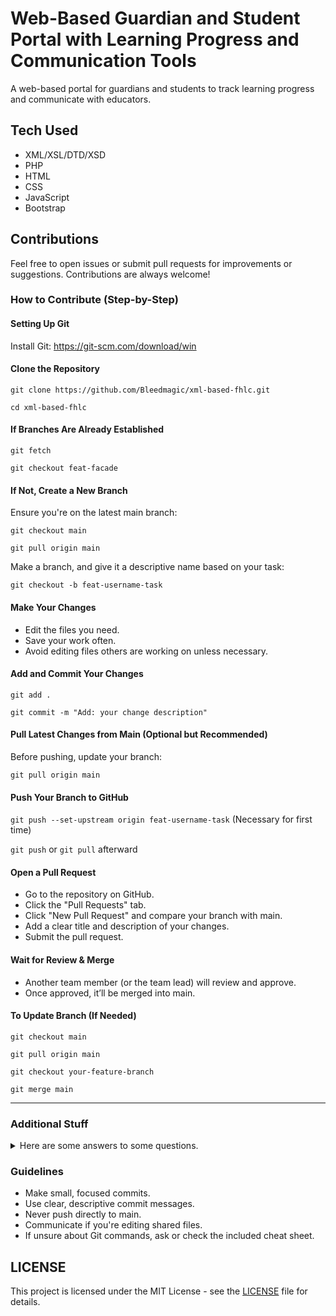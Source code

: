 # Web-Based Guardian and Student Portal with Learning Progress and Communication Tools

A web-based portal for guardians and students to track learning progress and communicate with educators.

## Tech Used

- XML/XSL/DTD/XSD
- PHP
- HTML
- CSS
- JavaScript
- Bootstrap

## Contributions

Feel free to open issues or submit pull requests for improvements or suggestions. Contributions are always welcome!

### How to Contribute (Step-by-Step)

#### Setting Up Git

Install Git: <https://git-scm.com/download/win>

#### Clone the Repository


  `git clone https://github.com/Bleedmagic/xml-based-fhlc.git`

  `cd xml-based-fhlc`

#### If Branches Are Already Established

  `git fetch`

  `git checkout feat-facade`

#### If Not, Create a New Branch

Ensure you're on the latest main branch:

  `git checkout main`

  `git pull origin main`

Make a branch, and give it a descriptive name based on your task:

`git checkout -b feat-username-task`


#### Make Your Changes

- Edit the files you need.
- Save your work often.
- Avoid editing files others are working on unless necessary.

#### Add and Commit Your Changes


  `git add .`

  `git commit -m "Add: your change description"`


#### Pull Latest Changes from Main (Optional but Recommended)

Before pushing, update your branch:

  `git pull origin main`

#### Push Your Branch to GitHub

  `git push --set-upstream origin feat-username-task` (Necessary for first time)

  `git push` or `git pull` afterward

#### Open a Pull Request

- Go to the repository on GitHub.
- Click the "Pull Requests" tab.
- Click "New Pull Request" and compare your branch with main.
- Add a clear title and description of your changes.
- Submit the pull request.

#### Wait for Review & Merge

- Another team member (or the team lead) will review and approve.
- Once approved, it’ll be merged into main.

#### To Update Branch (If Needed)

  `git checkout main`

  `git pull origin main`

  `git checkout your-feature-branch`

  `git merge main`

---

### Additional Stuff

<details>

<summary>Here are some answers to some questions.</summary>


#### **Note**

Your local repo is the copy of the project on your own computer.

A remote is a shared copy that lives online (e.g. <https://github.com/yourname/project.git>) and allows you and your team to collaborate.

`git push origin main`

- "Push my local main branch to the origin remote (usually GitHub)."

`git pull origin main`

- "Fetch and merge the latest changes from the remote main branch into my local one."

---

#### **Pushing a New Branch to Remote**

`git push -u origin your-branch-name`

---

#### **Syncing main After Merging on GitHub**

After merging on the GitHub website:

```bash
  git checkout main
  git pull origin main             # Sync your local main with remote
```

---

#### **If You Switch to a Branch But Don’t Commit**

```bash
  git restore .
  git clean -fd
```

---

#### **Deleting a Branch**

```bash
git branch -d branchname             # Delete local branch
git push origin -d branchname        # Delete remote branch
```

---

#### **Keeping main Updated While Working on Other Branches**

```bash
git checkout main
git pull origin main                 # Update local main
git checkout your-branch-name
git merge main                       # Merge updated main into your branch
git push origin your-branch-name
```

`git rebase main` (Alternative to merge)

##### **Warning**

When using rebase, especially in team environments, be careful to avoid rewriting shared history.

---

#### **Keeping Your Branch Updated with Remote main**

```bash
git checkout your-branch-name
git fetch origin
git merge origin/main                # OR: git rebase origin/main
git push origin your-branch-name
```

---

#### **Stashing Changes**

```bash
git stash                            # Save uncommitted changes
git stash pop                        # Reapply stashed changes

# Additional for Stash Management

git stash list
git stash drop
```

---

#### **Others**

```bash
git fetch origin             # Get latest remote changes (no merge)

git status             # Check current branch and changes
```

</details>

### Guidelines

- Make small, focused commits.
- Use clear, descriptive commit messages.
- Never push directly to main.
- Communicate if you're editing shared files.
- If unsure about Git commands, ask or check the included cheat sheet.

## LICENSE

This project is licensed under the MIT License - see the [LICENSE](LICENSE) file for details.
